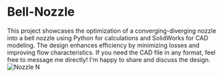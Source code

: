 # Bell-Nozzle
This project showcases the optimization of a converging-diverging nozzle into a bell nozzle using Python for calculations and SolidWorks for CAD modeling. The design enhances efficiency by minimizing losses and improving flow characteristics.
If you need the CAD file in any format, feel free to message me directly! I'm happy to share and discuss the design.
![Nozzle N](https://github.com/user-attachments/assets/473a150d-ceac-498d-bbbe-0438967017fa)
